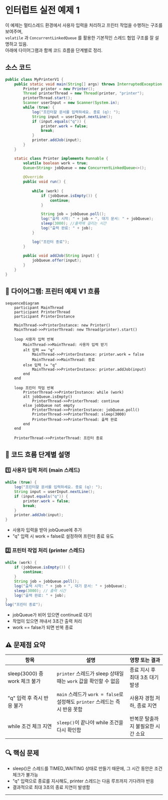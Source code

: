 # 인터럽트 실전 예제 1
이 예제는 멀티스레드 환경에서 사용자 입력을 처리하고 프린터 작업을 수행하는 구조를 보여주며,  
`volatile` 과 `ConcurrentLinkedQueue` 를 활용한 기본적인 스레드 협업 구조를 잘 설명하고 있음.  
아래에 다이어그램과 함께 코드 흐름을 단계별로 정리.

## 소스 코드
```java
public class MyPrinterV1 {
    public static void main(String[] args) throws InterruptedException {
        Printer printer = new Printer();
        Thread printerThread = new Thread(printer, "printer");
        printerThread.start();
        Scanner userInput = new Scanner(System.in);
        while (true) {
            log("프린터할 문서를 입력하세요. 종료 (q): ");
            String input = userInput.nextLine();
            if (input.equals("q")) {
                printer.work = false;
                break;
            }
            printer.addJob(input);
        }
    }

    static class Printer implements Runnable {
        volatile boolean work = true;
        Queue<String> jobQueue = new ConcurrentLinkedQueue<>();
        
        @Override
        public void run() {
            
            while (work) {
                if (jobQueue.isEmpty()) {
                    continue;
                }

                String job = jobQueue.poll();
                log("출력 시작: " + job + ", 대기 문서: " + jobQueue);
                sleep(3000); //출력에 걸리는 시간
                log("출력 완료: " + job);
            }

            log("프린터 종료");
        }
        
        public void addJob(String input) {
            jobQueue.offer(input);
        }
    }
}
```

## 🧵 다이어그램: 프린터 예제 V1 흐름
```mermaid
sequenceDiagram
    participant MainThread
    participant PrinterThread
    participant PrinterInstance

    MainThread->>PrinterInstance: new Printer()
    MainThread->>PrinterThread: new Thread(printer).start()

    loop 사용자 입력 반복
        MainThread->>MainThread: 사용자 입력 받기
        alt 입력 == "q"
            MainThread->>PrinterInstance: printer.work = false
            MainThread->>MainThread: 종료
        else 입력 != "q"
            MainThread->>PrinterInstance: printer.addJob(input)
        end
    end

    loop 프린터 작업 반복
        PrinterThread->>PrinterInstance: while (work)
        alt jobQueue.isEmpty()
            PrinterThread->>PrinterThread: continue
        else jobQueue not empty
            PrinterThread->>PrinterInstance: jobQueue.poll()
            PrinterThread->>PrinterThread: sleep(3000)
            PrinterThread->>PrinterThread: 출력 완료
        end
    end

    PrinterThread->>PrinterThread: 프린터 종료
```


## 🧩 코드 흐름 단계별 설명
### 1️⃣ 사용자 입력 처리 (main 스레드)
```java
while (true) {
    log("프린터할 문서를 입력하세요. 종료 (q): ");
    String input = userInput.nextLine();
    if (input.equals("q")) {
        printer.work = false;
        break;
    }
    printer.addJob(input);
}
```

- 사용자 입력을 받아 jobQueue에 추가
- "q" 입력 시 work = false로 설정하여 프린터 종료 유도

### 2️⃣ 프린터 작업 처리 (printer 스레드)
```java
while (work) {
    if (jobQueue.isEmpty()) {
        continue;
    }
    String job = jobQueue.poll();
    log("출력 시작: " + job + ", 대기 문서: " + jobQueue);
    sleep(3000); // 출력 시간
    log("출력 완료: " + job);
}
log("프린터 종료");
```

- jobQueue가 비어 있으면 continue로 대기
- 작업이 있으면 꺼내서 3초간 출력 처리
- work == false가 되면 반복 종료

## ⚠️ 문제점 요약

| 항목                     | 설명                                                                 | 영향 또는 결과                         |
|--------------------------|----------------------------------------------------------------------|----------------------------------------|
| sleep(3000) 중 work 체크 불가 | `printer` 스레드가 sleep 상태일 때는 `work` 값을 확인할 수 없음        | 종료 지시 후 최대 3초 대기 발생         |
| "q" 입력 후 즉시 반응 불가   | `main` 스레드가 `work = false`로 설정해도 `printer` 스레드는 즉시 반응 못함 | 사용자 경험 저하, 종료 지연             |
| while 조건 체크 지연        | `sleep()`이 끝나야 while 조건을 다시 확인함                            | 반복문 탈출까지 불필요한 시간 소요       |


## 🔍 핵심 문제
- sleep()은 스레드를 TIMED_WAITING 상태로 만들기 때문에, 그 시간 동안은 조건 체크가 불가능
- "q" 입력으로 종료를 지시해도, printer 스레드는 다음 루프까지 기다려야 반응
- 결과적으로 최대 3초의 종료 지연이 발생함

---


